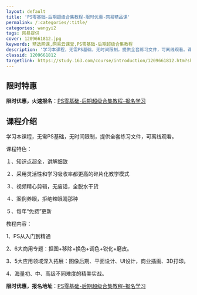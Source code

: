 ```yaml
---
layout: default
title: 'PS零基础-后期超级合集教程-限时优惠-网易精品课'
permalink: /:categories/:title/
categories: wangyi2
tags: 网易提供
cover: 1209661812.jpg
keywords: 精选网课,网易云课堂,PS零基础-后期超级合集教程
description: '学习本课程，无需PS基础，无时间限制，提供全套练习文件，可离线观看。课程特色：１、知识点超全，讲解细致２、采用灵活性和学'
classid: 1209661812
targetlink: https://study.163.com/course/introduction/1209661812.htm?share=1&shareId=1025206652&utm_campaign=share&utm_medium=iphoneShare&utm_source=&utm_u=1025206652
---
```


## 限时特惠

**限时优惠，火速报名**：[PS零基础-后期超级合集教程-报名学习](https://study.163.com/course/introduction/1209661812.htm?share=1&shareId=1025206652&utm_campaign=share&utm_medium=iphoneShare&utm_source=&utm_u=1025206652)

## 课程介绍

学习本课程，无需PS基础，无时间限制，提供全套练习文件，可离线观看。



课程特色：

１、知识点超全，讲解细致

２、采用灵活性和学习吸收率都更高的碎片化教学模式

３、视频精心剪辑，无废话，全脱水干货

４、案例养眼，拒绝辣眼睛那种

５、每年“免费”更新



教程内容：

1、PS从入门到精通

2、6大商用专题：抠图+移除+换色+调色+锐化+磨皮。

3、5大应用领域深入拓展：图像后期、平面设计、UI设计，商业插画、3D打印。

4、海量初、中、高级不同难度的精美实战。

**限时优惠，报名地址**：[PS零基础-后期超级合集教程-报名学习](https://study.163.com/course/introduction/1209661812.htm?share=1&shareId=1025206652&utm_campaign=share&utm_medium=iphoneShare&utm_source=&utm_u=1025206652)

